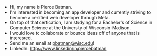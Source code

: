 - Hi, my name is Pierce Batman.
- I'm interested in becoming an app developer and currently striving to become a certified web developer through Meta.
- On top of that certication, I am studying for a Bachelor's of Science in Computer Science at the University of Wisconsin-Madison.
- I would love to collaborate or bounce ideas off of anyone that is interested.
- Send me an email at pbatman@wisc.edu!
- LinkedIn: https://www.linkedin/in/piercebatman

<!---
pjbatman/pjbatman is a ✨ special ✨ repository because its `README.md` (this file) appears on your GitHub profile.
You can click the Preview link to take a look at your changes.
--->
